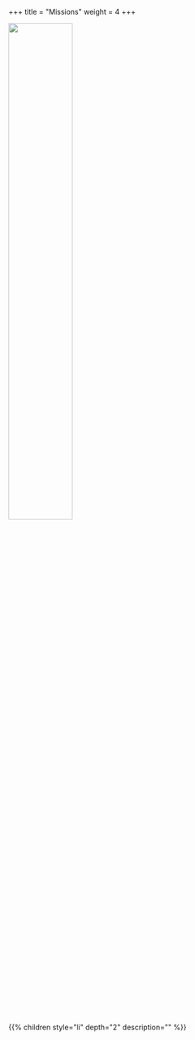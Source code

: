 +++
title = "Missions"
weight = 4
+++

<img src=/mission_su25t.png width=50% />

{{% children style="li" depth="2" description="" %}}
